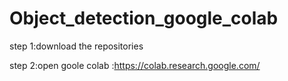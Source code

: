 # Object_detection_google_colab
step 1:download the repositories


step 2:open goole colab :https://colab.research.google.com/

